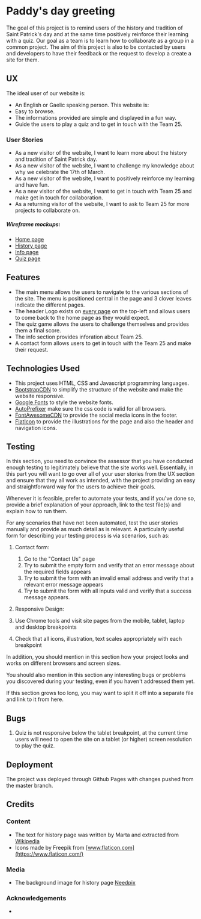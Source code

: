 # Paddy's day greeting

The goal of this project is to remind users of the history and tradition of Saint Patrick's day and at the same time positively reinforce their learning with a quiz. Our goal as a team is to learn how to collaborate as a group in a common project. The aim of this project is also to be contacted by users and developers to have their feedback or the request to develop a create a site for them.

## UX

The ideal user of our website is:

- An English or Gaelic speaking person.
  This website is:
- Easy to browse.
- The informations provided are simple and displayed in a fun way.
- Guide the users to play a quiz and to get in touch with the Team 25.

### User Stories

- As a new visitor of the website, I want to learn more about the history and tradition of Saint Patrick day.
- As a new visitor of the website, I want to challenge my knowledge about why we celebrate the 17th of March.
- As a new visitor of the website, I want to positively reinforce my learning and have fun.
- As a new visitor of the website, I want to get in touch with Team 25 and make get in touch for collaboration.
- As a returning visitor of the website, I want to ask to Team 25 for more projects to collaborate on.

##### Wireframe mockups:

- [Home page]()
- [History page]()
- [Info page]()
- [Quiz page]()

## Features

- The main menu allows the users to navigate to the various sections of the site. The menu is positioned central in the page and 3 clover leaves indicate the different pages.
- The header Logo exists on [every page](../index.html) on the top-left and allows users to come back to the home page as they would expect.
- The quiz game allows the users to challenge themselves and provides them a final score.
- The info section provides inforation about Team 25.
- A contact form allows users to get in touch with the Team 25 and make their request.

## Technologies Used

- This project uses HTML, CSS and Javascript programming languages.
- [BootstrapCDN](https://www.bootstrapcdn.com/) to simplify the structure of the website and make the website responsive.
- [Google Fonts](https://fonts.google.com/) to style the website fonts.
- [AutoPrefixer](https://autoprefixer.github.io/) make sure the css code is valid for all browsers.
- [FontAwesomeCDN](https://fontawesome.com/) to provide the social media icons in the footer.
- [FlatIcon](https://www.flaticon.com/) to provide the illustrations for the page and also the header and navigation icons.

## Testing

In this section, you need to convince the assessor that you have conducted enough testing to legitimately believe that the site works well. Essentially, in this part you will want to go over all of your user stories from the UX section and ensure that they all work as intended, with the project providing an easy and straightforward way for the users to achieve their goals.

Whenever it is feasible, prefer to automate your tests, and if you've done so, provide a brief explanation of your approach, link to the test file(s) and explain how to run them.

For any scenarios that have not been automated, test the user stories manually and provide as much detail as is relevant. A particularly useful form for describing your testing process is via scenarios, such as:

1. Contact form:

   1. Go to the "Contact Us" page
   2. Try to submit the empty form and verify that an error message about the required fields appears
   3. Try to submit the form with an invalid email address and verify that a relevant error message appears
   4. Try to submit the form with all inputs valid and verify that a success message appears.

2. Responsive Design:
3. Use Chrome tools and visit site pages from the mobile, tablet, laptop and desktop breakpoints
4. Check that all icons, illustration, text scales appropriately with each breakpoint

In addition, you should mention in this section how your project looks and works on different browsers and screen sizes.

You should also mention in this section any interesting bugs or problems you discovered during your testing, even if you haven't addressed them yet.

If this section grows too long, you may want to split it off into a separate file and link to it from here.

## Bugs

1. Quiz is not responsive below the tablet breakpoint, at the current time users will need to open the site on a tablet (or higher) screen resolution to play the quiz.

## Deployment

The project was deployed through Github Pages with changes pushed from the master branch.

## Credits

### Content

- The text for history page was written by Marta and extracted from [Wikipedia](https://en.wikipedia.org/wiki/Saint_Patrick%27s_Day)
- Icons made by Freepik from [www.flaticon.com](https://www.flaticon.com/)

### Media

- The background image for history page [Needpix](https://www.needpix.com/photo/download/1861386/storytelling-story-telling-tale-storyteller-fantasy-imagination-literature-kids)

### Acknowledgements

-
